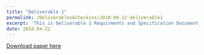 ```yaml
---
title: "Deliverable 1"
permalink: /Deliverables&Checkins/2018-04-22-deliverable1
excerpt: 'This is Deliverable 1 Requirments and Specification Document.'
date: 2018-04-22
---
```


[Download paper here](https://docs.google.com/document/d/1lyNqyi4yEmJwHd4bxVc1iSOQQZmMLmyrwKhkOHLcXbY)
